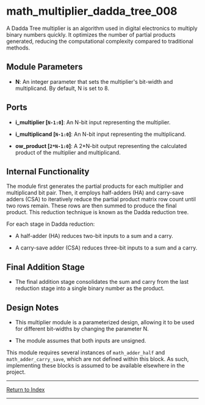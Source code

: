 # math_multiplier_dadda_tree_008

A Dadda Tree multiplier is an algorithm used in digital electronics to multiply binary numbers quickly. It optimizes the number of partial products generated, reducing the computational complexity compared to traditional methods.

## Module Parameters

- **N**: An integer parameter that sets the multiplier's bit-width and multiplicand. By default, N is set to 8.

## Ports

- **i_multiplier [`N-1:0`]**: An N-bit input representing the multiplier.

- **i_multiplicand [`N-1:0`]**: An N-bit input representing the multiplicand.

- **ow_product [`2*N-1:0`]**: A 2*N-bit output representing the calculated product of the multiplier and multiplicand.

## Internal Functionality

The module first generates the partial products for each multiplier and multiplicand bit pair. Then, it employs half-adders (HA) and carry-save adders (CSA) to iteratively reduce the partial product matrix row count until two rows remain. These rows are then summed to produce the final product. This reduction technique is known as the Dadda reduction tree.

For each stage in Dadda reduction:

- A half-adder (HA) reduces two-bit inputs to a sum and a carry.

- A carry-save adder (CSA) reduces three-bit inputs to a sum and a carry.

## Final Addition Stage

- The final addition stage consolidates the sum and carry from the last reduction stage into a single binary number as the product.

## Design Notes

- This multiplier module is a parameterized design, allowing it to be used for different bit-widths by changing the parameter N.

- The module assumes that both inputs are unsigned.

This module requires several instances of `math_adder_half` and `math_adder_carry_save`, which are not defined within this block. As such, implementing these blocks is assumed to be available elsewhere in the project.

---

[Return to Index](index.md)

----------
